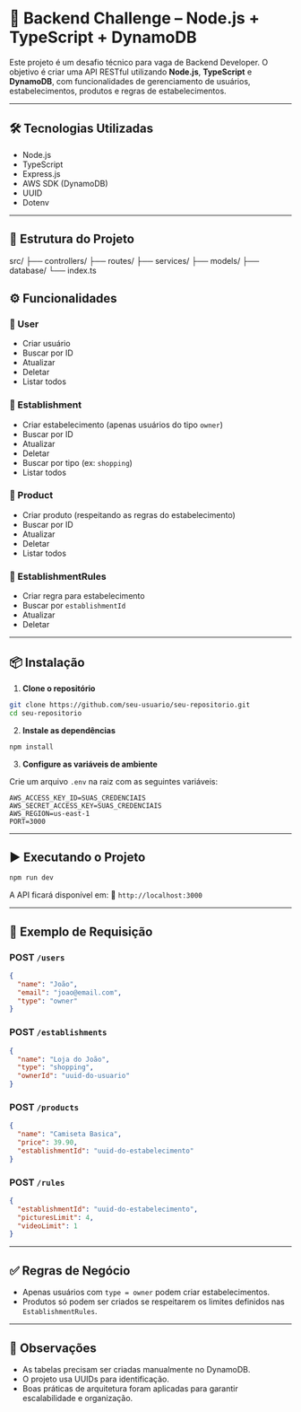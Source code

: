 # 🚀 Backend Challenge – Node.js + TypeScript + DynamoDB

Este projeto é um desafio técnico para vaga de Backend Developer. O objetivo é criar uma API RESTful utilizando **Node.js**, **TypeScript** e **DynamoDB**, com funcionalidades de gerenciamento de usuários, estabelecimentos, produtos e regras de estabelecimentos.

---

## 🛠️ Tecnologias Utilizadas

- Node.js
- TypeScript
- Express.js
- AWS SDK (DynamoDB)
- UUID
- Dotenv

---

## 📁 Estrutura do Projeto


src/
├── controllers/
├── routes/
├── services/
├── models/
├── database/
└── index.ts


##  ⚙️ Funcionalidades

### 🔹 User
- Criar usuário
- Buscar por ID
- Atualizar
- Deletar
- Listar todos

### 🔹 Establishment
- Criar estabelecimento (apenas usuários do tipo `owner`)
- Buscar por ID
- Atualizar
- Deletar
- Buscar por tipo (ex: `shopping`)
- Listar todos

### 🔹 Product
- Criar produto (respeitando as regras do estabelecimento)
- Buscar por ID
- Atualizar
- Deletar
- Listar todos

### 🔹 EstablishmentRules
- Criar regra para estabelecimento
- Buscar por `establishmentId`
- Atualizar
- Deletar

---

## 📦 Instalação

1. **Clone o repositório**
```bash
git clone https://github.com/seu-usuario/seu-repositorio.git
cd seu-repositorio
````

2. **Instale as dependências**

```bash
npm install
```

3. **Configure as variáveis de ambiente**

Crie um arquivo `.env` na raiz com as seguintes variáveis:

```
AWS_ACCESS_KEY_ID=SUAS_CREDENCIAIS
AWS_SECRET_ACCESS_KEY=SUAS_CREDENCIAIS
AWS_REGION=us-east-1
PORT=3000
```

---

## ▶️ Executando o Projeto

```bash
npm run dev
```

A API ficará disponível em:
📍 `http://localhost:3000`

---

## 🧪 Exemplo de Requisição

### POST `/users`

```json
{
  "name": "João",
  "email": "joao@email.com",
  "type": "owner"
}
```

### POST `/establishments`

```json
{
  "name": "Loja do João",
  "type": "shopping",
  "ownerId": "uuid-do-usuario"
}
```

### POST `/products`

```json
{
  "name": "Camiseta Basica",
  "price": 39.90,
  "establishmentId": "uuid-do-estabelecimento"
}
```

### POST `/rules`

```json
{
  "establishmentId": "uuid-do-estabelecimento",
  "picturesLimit": 4,
  "videoLimit": 1
}
```

---

## ✅ Regras de Negócio

* Apenas usuários com `type = owner` podem criar estabelecimentos.
* Produtos só podem ser criados se respeitarem os limites definidos nas `EstablishmentRules`.

---

## 📌 Observações

* As tabelas precisam ser criadas manualmente no DynamoDB.
* O projeto usa UUIDs para identificação.
* Boas práticas de arquitetura foram aplicadas para garantir escalabilidade e organização.